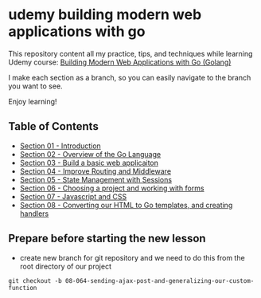 # udemy building modern web applications with go

This repository content all my practice, tips, and techniques while learning Udemy
course: [Building Modern Web Applications with Go (Golang)](https://www.udemy.com/course/building-modern-web-applications-with-go/)

I make each section as a branch, so you can easily navigate to the branch you want to see.

Enjoy learning!

## Table of Contents

- [Section 01 - Introduction](./section-01/README.md)
- [Section 02 - Overview of the Go Language](./section-02/README.md)
- [Section 03 - Build a basic web applicaiton](./section-03/README.md)
- [Section 04 - Improve Routing and Middleware](./section-04/README.md)
- [Section 05 - State Management with Sessions](./section-05/README.md)
- [Section 06 - Choosing a project and working with forms](./section-06/README.md)
- [Section 07 - Javascript and CSS](./section-07/README.md)
- [Section 08 - Converting our HTML to Go templates, and creating handlers](./section-08/README.md)

## Prepare before starting the new lesson

- create new branch for git repository and we need to do this from the root directory of our project

```shell
git checkout -b 08-064-sending-ajax-post-and-generalizing-our-custom-function
```
